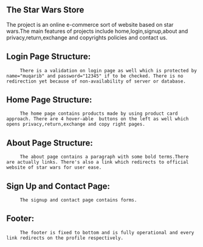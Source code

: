 ## The Star Wars Store
The project is an online e-commerce sort of website based on star wars.The main features of projects include home,login,signup,about and privacy,return,exchange and copyrights policies and contact us.

## Login Page Structure:

         There is a validation on login page as well which is protected by name="muqarib" and password="12345" if to be checked. There is no redirection yet because of non-availability of server or database. 

## Home Page Structure:

         The home page contains products made by using product card approach. There are 4 hover-able  buttons on the left as well which opens privacy,return,exchange and copy right pages. 

## About Page Structure:

         The about page contains a paragraph with some bold terms.There are actually links. There's also a link which redirects to official website of star wars for user ease.

## Sign Up and Contact Page:

         The signup and contact page contains forms.

## Footer:

         The footer is fixed to bottom and is fully operational and every link redirects on the profile respectively.
